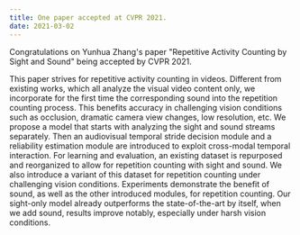 ```yaml
---
title: One paper accepted at CVPR 2021.
date: 2021-03-02
---
```


Congratulations on Yunhua Zhang's paper "Repetitive Activity Counting by Sight and Sound" being accepted by CVPR 2021.

<!--more-->

This paper strives for repetitive activity counting in videos. Different from existing works, which all analyze the visual video content only, we incorporate for the first time the corresponding sound into the repetition counting process. This benefits accuracy in challenging vision conditions such as occlusion, dramatic camera view changes, low resolution, etc. We propose a model that starts with analyzing the sight and sound streams separately. Then an audiovisual temporal stride decision module and a reliability estimation module are introduced to exploit cross-modal temporal interaction. For learning and evaluation, an existing dataset is repurposed and reorganized to allow for repetition counting with sight and sound. We also introduce a variant of this dataset for repetition counting under challenging vision conditions. Experiments demonstrate the benefit of sound, as well as the other introduced modules, for repetition counting. Our sight-only model already outperforms the state-of-the-art by itself, when we add sound, results improve notably, especially under harsh vision conditions.
